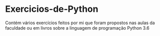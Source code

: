 # Exercicios-de-Python
Contém vários exercícios feitos por mi  que foram propostos nas aulas da faculdade ou em livros sobre a linguagem de programação Python 3.6
